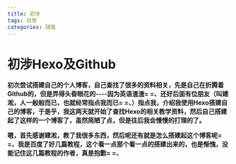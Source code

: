 ```yaml
---
title: 初涉
tags: 日常
categories: 随笔
---
```

初涉Hexo及Github
===
<!-- more -->
**初次尝试搭建自己的个人博客，自己查找了很多的资料相关，先是自己在折腾着Github的，但是弄得头昏眼花的----因为英语渣渣= =、还好后面有位朋友（叫建淞，人一般般而已，也就经常指点我而已= =、）指点我，介绍我使用Hexo搭建自己的博客，于是乎，我这两天就开始了查找Hexo的相关教学资料，然后自己搭建起了这样的一个博客了，虽然简陋了点，但是往后我会慢慢的打理的了。**

**嗯，首先感谢建淞，教了我很多东西，然后呢还有就是怎么搭建起这个博客呢= =、我是百度了好几篇教程，这个看一点那个看一点的搭建出来的，也是惭愧，没能记住这几篇教程的作者，真是抱歉= =、**